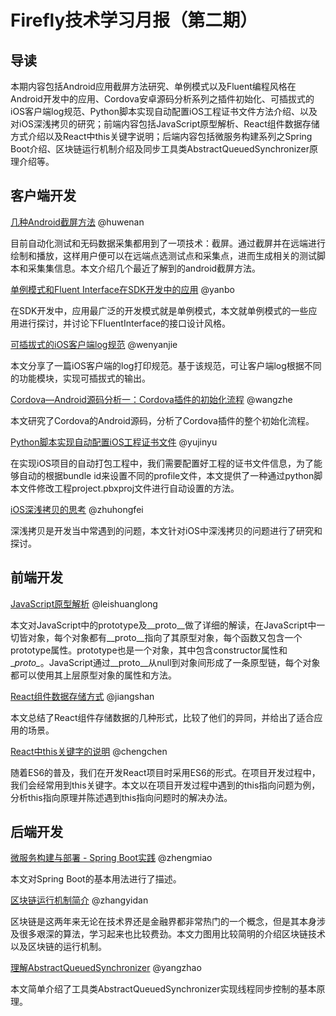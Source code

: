 # Firefly技术学习月报（第二期）

## 导读

本期内容包括Android应用截屏方法研究、单例模式以及Fluent编程风格在Android开发中的应用、Cordova安卓源码分析系列之插件初始化、可插拔式的iOS客户端log规范、Python脚本实现自动配置iOS工程证书文件方法介绍、以及对iOS深浅拷贝的研究；前端内容包括JavaScript原型解析、React组件数据存储方式介绍以及React中this关键字说明；后端内容包括微服务构建系列之Spring Boot介绍、区块链运行机制介绍及同步工具类AbstractQueuedSynchronizer原理介绍等。

## 客户端开发

[几种Android截屏方法](http://blog.csdn.net/qq309909897/article/details/52845312) @huwenan
  
  目前自动化测试和无码数据采集都用到了一项技术：截屏。通过截屏并在远端进行绘制和播放，这样用户便可以在远端点选测试点和采集点，进而生成相关的测试脚本和采集集信息。本文介绍几个最近了解到的android截屏方法。

[单例模式和Fluent Interface在SDK开发中的应用](https://github.com/yanbo200303/studynotes/blob/master/%E5%8D%95%E4%BE%8B%E6%A8%A1%E5%BC%8F%E5%92%8CFluent%20Interface%E5%9C%A8SDK%E5%BC%80%E5%8F%91%E4%B8%AD%E7%9A%84%E5%BA%94%E7%94%A8.md) @yanbo
  
  在SDK开发中，应用最广泛的开发模式就是单例模式，本文就单例模式的一些应用进行探讨，并讨论下FluentInterface的接口设计风格。

[可插拔式的iOS客户端log规范](http://www.jianshu.com/p/c22bb90a518f) @wenyanjie
  
  本文分享了一篇iOS客户端的log打印规范。基于该规范，可让客户端log根据不同的功能模块，实现可插拔式的输出。

[Cordova—Android源码分析一：Cordova插件的初始化流程](https://wangzzzz.github.io/html/cordova/cordova1.html) @wangzhe
  
  本文研究了Cordova的Android源码，分析了Cordova插件的整个初始化流程。

[Python脚本实现自动配置iOS工程证书文件](http://www.jianshu.com/p/7dc69ff347e6) @yujinyu
  
  在实现iOS项目的自动打包工程中，我们需要配置好工程的证书文件信息，为了能够自动的根据bundle id来设置不同的profile文件，本文提供了一种通过python脚本文件修改工程project.pbxproj文件进行自动设置的方法。

[iOS深浅拷贝的思考](http://www.jianshu.com/p/93a5a85640a1) @zhuhongfei
  
  深浅拷贝是开发当中常遇到的问题，本文针对iOS中深浅拷贝的问题进行了研究和探讨。

## 前端开发

[JavaScript原型解析](https://github.com/rayswim/blog/blob/master/src/JavaScript%E5%8E%9F%E5%9E%8B%E8%A7%A3%E6%9E%90.md) @leishuanglong
  
  本文对JavaScript中的prototype及\__proto\__做了详细的解读，在JavaScript中一切皆对象，每个对象都有\__proto\__指向了其原型对象，每个函数又包含一个prototype属性。prototype也是一个对象，其中包含constructor属性和\__proto\__。JavaScript通过\__proto\__从null到对象间形成了一条原型链，每个对象都可以使用其上层原型对象的属性和方法。

[React组件数据存储方式](https://github.com/gingermount/gingermount.github.io/blob/master/React%E7%BB%84%E4%BB%B6%E6%95%B0%E6%8D%AE%E5%AD%98%E5%82%A8%E6%96%B9%E5%BC%8F.md) @jiangshan
  
  本文总结了React组件存储数据的几种形式，比较了他们的异同，并给出了适合应用的场景。

[React中this关键字的说明](https://github.com/ToBeNumerOne/blog/blob/master/react%E4%B8%ADthis%E7%9A%84%E7%94%A8%E6%B3%95.md) @chengchen
  
  随着ES6的普及，我们在开发React项目时采用ES6的形式。在项目开发过程中，我们会经常用到this关键字。本文以在项目开发过程中遇到的this指向问题为例，分析this指向原理并陈述遇到this指向问题时的解决办法。

## 后端开发

[微服务构建与部署 - Spring Boot实践](http://blog.csdn.net/baofashibukezudangde/article/details/52829969) @zhengmiao
  
  本文对Spring Boot的基本用法进行了描述。

[区块链运行机制简介](http://blog.csdn.net/gloria_dandan/article/details/52844822) @zhangyidan
  
  区块链是这两年来无论在技术界还是金融界都非常热门的一个概念，但是其本身涉及很多艰深的算法，学习起来也比较费劲。本文力图用比较简明的介绍区块链技术以及区块链的运行机制。

[理解AbstractQueuedSynchronizer](https://github.com/gulfer/gulfer.github.io/blob/master/AbstractQueuedSynchronizer.md) @yangzhao
  
  本文简单介绍了工具类AbstractQueuedSynchronizer实现线程同步控制的基本原理。


